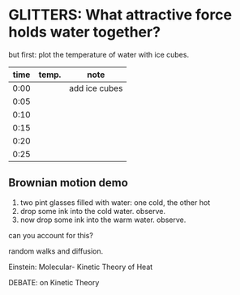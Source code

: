 # GLITTERS: What attractive force holds water together?

but first: plot the temperature of water with ice cubes.

| time 	| temp. | note 						|
|--- 	|--- 	| --- 						|
| 0:00	|	 	| add ice cubes 			|
| 0:05	|	 	| 	 						|
| 0:10	|	 	| 	 						|
| 0:15	|	 	| 	 						|
| 0:20	|	 	| 	 						|
| 0:25	|	 	| 	 						|

## Brownian motion demo

1. two pint glasses filled with water: one cold, the other hot
2. drop some ink into the cold water. observe.
3. now drop some ink into the warm water. observe.

can you account for this?

random walks and diffusion.

Einstein: Molecular- Kinetic Theory of Heat

DEBATE: on Kinetic Theory
